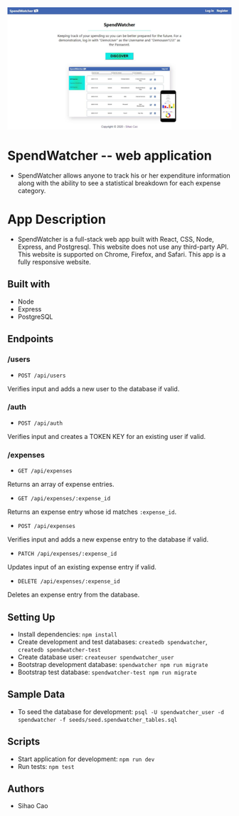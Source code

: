 <img src='images/Landing_Page.JPG'>

# SpendWatcher -- web application
* SpendWatcher allows anyone to track his or her expenditure information along with the ability to see a statistical breakdown for each expense category.

# App Description
* SpendWatcher is a full-stack web app built with React, CSS, Node, Express, and Postgresql. This website does not use any third-party API. This website is supported on Chrome, Firefox, and Safari. This app is a fully responsive website.

## Built with
* Node
* Express
* PostgreSQL

## Endpoints
### /users
* `POST /api/users`

Verifies input and adds a new user to the database if valid.

### /auth
* `POST /api/auth`

Verifies input and creates a TOKEN KEY for an existing user if valid. 

### /expenses
* `GET /api/expenses`

Returns an array of expense entries.

* `GET /api/expenses/:expense_id`

Returns an expense entry whose id matches `:expense_id`.

* `POST /api/expenses`

Verifies input and adds a new expense entry to the database if valid.

* `PATCH /api/expenses/:expense_id`

Updates input of an existing expense entry if valid.

* `DELETE /api/expenses/:expense_id`

Deletes an expense entry from the database.

## Setting Up
* Install dependencies: `npm install`
* Create development and test databases: `createdb spendwatcher`, `createdb spendwatcher-test`
* Create database user: `createuser spendwatcher_user`
* Bootstrap development database: `spendwatcher npm run migrate`
* Bootstrap test database: `spendwatcher-test npm run migrate`

## Sample Data
* To seed the database for development: `psql -U spendwatcher_user -d spendwatcher -f seeds/seed.spendwatcher_tables.sql`

## Scripts
* Start application for development: `npm run dev`
* Run tests: `npm test`

## Authors
* Sihao Cao